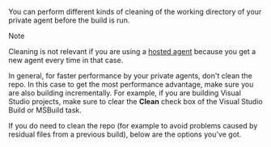 You can perform different kinds of cleaning of the working directory of your private agent before the build is run.

> [!NOTE]
> Cleaning is not relevant if you are using a [hosted agent](../../../../concepts/agents/hosted.md) because you get a new agent every time in that case.

In general, for faster performance by your private agents, don't clean the repo. In this case to get the most performance advantage, make sure you are also building incrementally. For example, if you are building Visual Studio projects, make sure to clear the **Clean** check box of the Visual Studio Build or MSBuild task.

If you do need to clean the repo (for example to avoid problems caused by residual files from a previous build), below are the options you've got.
